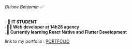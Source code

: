 ###### Bulone Benjamin ✅

· 💼  **IT STUDENT  <br />
·👨‍💻   Web developer at 14h28 agency  <br />
.📱   Currently learning React Native and Flutter Development**

link to my portfolio : [PORTFOLIO](https://bbulone.web-edu.fr)
